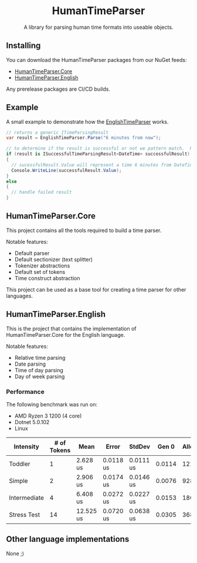 <div align="center">
  <h1>HumanTimeParser</h1>
  <p>A library for parsing human time formats into useable objects.</p>
</div>

## Installing
You can download the HumanTimeParser packages from our NuGet feeds:
* [HumanTimeParser.Core](https://www.nuget.org/packages/HumanTimeParser.Core/)
* [HumanTimeParser.English](https://www.nuget.org/packages/HumanTimeParser.English)

Any prerelease packages are CI/CD builds.

## Example
A small example to demonstrate how the [EnglishTimeParser](https://github.com/Zackattak01/HumanTimeParser/blob/main/src/HumanTimeParser.English/EnglishTimeParser.cs) works.
```csharp
// returns a generic ITimeParsingResult
var result = EnglishTimeParser.Parse("6 minutes from now"); 

// to determine if the result is successful or not we pattern match.  Pattern matching for DefaultTimeParsingResult also works.
if (result is ISuccessfulTimeParsingResult<DateTime> successfulResult) 
{
  // sucessfulResult.Value will represent a time 6 minutes from DateTime.Now
  Console.WriteLine(successfulResult.Value); 
}
else
{
  // handle failed result
}
```

## HumanTimeParser.Core
This project contains all the tools required to build a time parser.

Notable features:
* Default parser
* Default sectionizer (text splitter)
* Tokenizer abstractions
* Default set of tokens
* Time construct abstraction

This project can be used as a base tool for creating a time parser for other languages.

## HumanTimeParser.English
This is the project that contains the implementation of HumanTimeParser.Core for the English language.

Notable features:
* Relative time parsing
* Date parsing
* Time of day parsing
* Day of week parsing

### Performance
The following benchmark was run on:
* AMD Ryzen 3 1200 (4 core)
* Dotnet 5.0.102
* Linux

|    Intensity |  # of Tokens |      Mean |     Error |    StdDev |  Gen 0 | Allocated |
|------------- |--------------|-----------|-----------|-----------|--------|-----------|
|      Toddler |            1 | 2.628 us  | 0.0118 us | 0.0111 us | 0.0114 | 1216 B    |
|       Simple |            2 | 2.906 us  | 0.0174 us | 0.0146 us | 0.0076 | 928 B     |
| Intermediate |            4 | 6.408 us  | 0.0272 us | 0.0227 us | 0.0153 | 1808 B    |
|  Stress Test |           14 | 12.525 us | 0.0720 us | 0.0638 us | 0.0305 | 3688 B    |

## Other language implementations
None ;)
